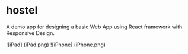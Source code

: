 # hostel
A demo app for designing a basic Web App using React framework with Responsive Design. 

![iPad] (iPad.png)
![iPhone] (iPhone.png)

